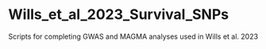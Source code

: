# Wills_et_al_2023_Survival_SNPs
Scripts for completing GWAS and MAGMA analyses used in Wills et al. 2023
